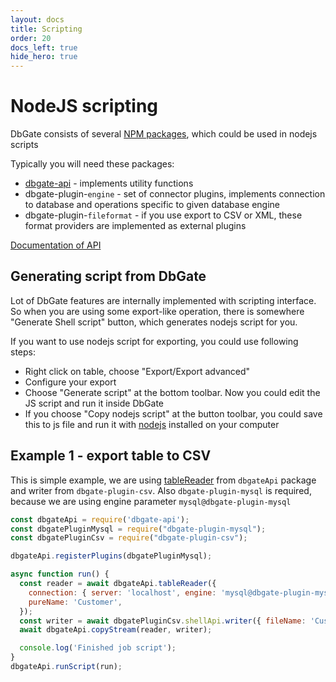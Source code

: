 ```yaml
---
layout: docs
title: Scripting
order: 20
docs_left: true
hide_hero: true
---
```


# NodeJS scripting
DbGate consists of several [NPM packages](https://www.npmjs.com/search?q=keywords%3Adbgate), which could be used in nodejs scripts

Typically you will need these packages:
* [dbgate-api](https://www.npmjs.com/package/dbgate-api) - implements utility functions
* dbgate-plugin-`engine` - set of connector plugins, implements connection to database and operations specific to given database engine
* dbgate-plugin-`fileformat` - if you use export to CSV or XML, these format providers are implemented as external plugins

[Documentation of API](https://dbgate.org/docs/apidoc.html)

## Generating script from DbGate
Lot of DbGate features are internally implemented with scripting interface. So when you are using some export-like operation, there is somewhere "Generate Shell script" button, which generates nodejs script for you.

If you want to use nodejs script for exporting, you could use following steps:
* Right click on table, choose "Export/Export advanced"
* Configure your export
* Choose "Generate script" at the bottom toolbar. Now you could edit the JS script and run it inside DbGate
* If you choose "Copy nodejs script" at the button toolbar, you could save this to js file and run it with [nodejs](https://nodejs.org/) installed on your computer


## Example 1 - export table to CSV
This is simple example, we are using [tableReader](https://dbgate.org/docs/apidoc.html#tableReader) from `dbgateApi` package and writer from `dbgate-plugin-csv`. Also `dbgate-plugin-mysql` is required, because we are using engine parameter `mysql@dbgate-plugin-mysql`
```js
const dbgateApi = require('dbgate-api');
const dbgatePluginMysql = require("dbgate-plugin-mysql");
const dbgatePluginCsv = require("dbgate-plugin-csv");

dbgateApi.registerPlugins(dbgatePluginMysql);

async function run() {
  const reader = await dbgateApi.tableReader({
    connection: { server: 'localhost', engine: 'mysql@dbgate-plugin-mysql', user: 'root', password: 'xxxx', database: 'Chinook' },
    pureName: 'Customer',
  });
  const writer = await dbgatePluginCsv.shellApi.writer({ fileName: 'Customer.csv' });
  await dbgateApi.copyStream(reader, writer);

  console.log('Finished job script');
}
dbgateApi.runScript(run);
```